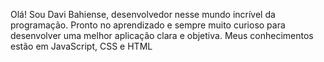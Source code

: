Olá!
Sou Davi Bahiense, desenvolvedor nesse mundo incrível da programação.
Pronto no aprendizado e sempre muito curioso para desenvolver uma melhor aplicação clara e objetiva.
Meus conhecimentos estão em JavaScript, CSS e HTML

	
